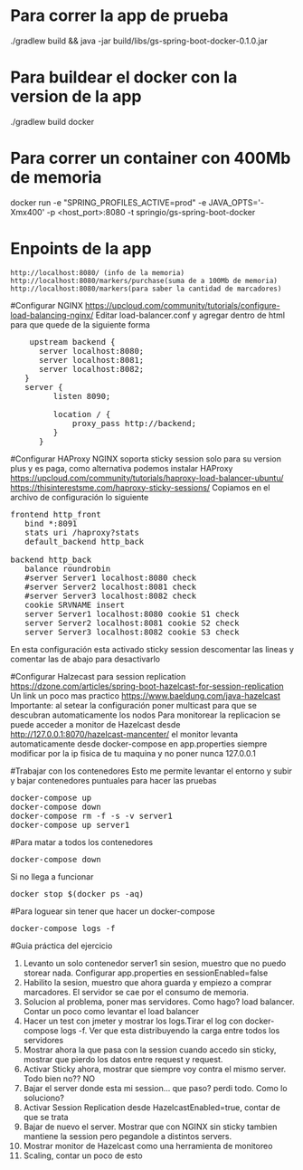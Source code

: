 # Para correr la app de prueba
./gradlew build && java -jar build/libs/gs-spring-boot-docker-0.1.0.jar

# Para buildear el docker con la version de la app
./gradlew build docker

# Para correr un container con 400Mb de memoria
docker run -e "SPRING_PROFILES_ACTIVE=prod" -e JAVA_OPTS='-Xmx400' -p <host_port>:8080 -t springio/gs-spring-boot-docker

# Enpoints de la app 
	http://localhost:8080/ (info de la memoria)
	http://localhost:8080/markers/purchase(suma de a 100Mb de memoria)
	http://localhost:8080/markers(para saber la cantidad de marcadores)

#Configurar NGINX
https://upcloud.com/community/tutorials/configure-load-balancing-nginx/ 
Editar load-balancer.conf y agregar dentro de html para que quede de la siguiente forma
<pre>
    upstream backend {
      server localhost:8080; 
      server localhost:8081;
      server localhost:8082;
   }
   server {
         listen 8090; 
   
         location / {
             proxy_pass http://backend;
         }
      }
</pre>

#Configurar HAProxy
NGINX soporta sticky session solo para su version plus y es paga, como alternativa podemos instalar HAProxy
https://upcloud.com/community/tutorials/haproxy-load-balancer-ubuntu/
https://thisinterestsme.com/haproxy-sticky-sessions/
Copiamos en el archivo de configuración lo siguiente
<pre>
frontend http_front
   bind *:8091
   stats uri /haproxy?stats
   default_backend http_back

backend http_back
   balance roundrobin
   #server Server1 localhost:8080 check
   #server Server2 localhost:8081 check
   #server Server3 localhost:8082 check
   cookie SRVNAME insert
   server Server1 localhost:8080 cookie S1 check
   server Server2 localhost:8081 cookie S2 check
   server Server3 localhost:8082 cookie S3 check  
</pre> 
En esta configuración esta activado sticky session descomentar las lineas y comentar las de abajo para desactivarlo

#Configurar Halzecast para session replication
https://dzone.com/articles/spring-boot-hazelcast-for-session-replication  
Un link un poco mas practico
https://www.baeldung.com/java-hazelcast
Importante: al setear la configuración poner multicast para que se descubran automaticamente los nodos
Para monitorear la replicacion se puede acceder a monitor de Hazelcast desde
http://127.0.0.1:8070/hazelcast-mancenter/
el monitor levanta automaticamente desde docker-compose
en app.properties siempre modificar por la ip fisica de tu maquina y no poner nunca 127.0.0.1

#Trabajar con los contenedores
Esto me permite levantar el entorno y subir y bajar contenedores puntuales para hacer las pruebas
<pre>
docker-compose up
docker-compose down
docker-compose rm -f -s -v server1
docker-compose up server1
</pre>

#Para matar a todos los contenedores
<pre>
docker-compose down
</pre>
Si no llega a funcionar
<pre>
docker stop $(docker ps -aq)
</pre>

#Para loguear sin tener que hacer un docker-compose
<pre>
docker-compose logs -f
</pre>


#Guia práctica del ejercicio
<ol>

<li>Levanto un solo contenedor server1 sin sesion, muestro que no puedo storear nada. Configurar app.properties en sessionEnabled=false</li>
<li>Habilito la sesion, muestro que ahora guarda y empiezo a comprar marcadores. El servidor se cae por el consumo de memoria.</li>
<li>Solucion al problema, poner mas servidores. Como hago? load balancer. Contar un poco como levantar el load balancer</li>
<li>Hacer un test con jmeter y mostrar los logs.Tirar el log con docker-compose logs -f. Ver que esta distribuyendo la carga entre todos los servidores</li>
<li>Mostrar ahora la que pasa con la session cuando accedo sin sticky, mostrar que pierdo los datos entre request y request.</li>
<li>Activar Sticky ahora, mostrar que siempre voy contra el mismo server. Todo bien no?? NO</li>
<li>Bajar el server donde esta mi session... que paso? perdi todo. Como lo soluciono?</li>
<li>Activar Session Replication desde HazelcastEnabled=true, contar de que se trata</li>
<li>Bajar de nuevo el server. Mostrar que con NGINX sin sticky tambien mantiene la session pero pegandole a distintos servers.</li>
<li>Mostrar monitor de Hazelcast como una herramienta de monitoreo </li>
<li>Scaling, contar un poco de esto</li>
</ol>